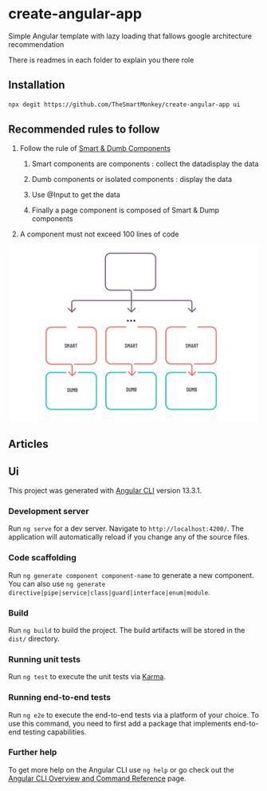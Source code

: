 # create-angular-app

Simple Angular template with lazy loading that fallows google architecture recommendation

There is readmes in each folder to explain you there role

## Installation

```bash
npx degit https://github.com/TheSmartMonkey/create-angular-app ui
```

## Recommended rules to follow

1. Follow the rule of [Smart & Dumb Components](https://dev.to/mquanit/concept-of-smart-dumb-components-in-angular-2fom)

    1. Smart components are components : collect the datadisplay the data

    1. Dumb components or isolated components : display the data

    1. Use @Input to get the data

    1. Finally a page component is composed of Smart & Dump components

1. A component must not exceed 100 lines of code

![APP IMAGE](https://github.com/TheSmartMonkey/create-angular-app/blob/main/.github/smart_and_dump_components.png)

## Articles



## Ui

This project was generated with [Angular CLI](https://github.com/angular/angular-cli) version 13.3.1.

### Development server

Run `ng serve` for a dev server. Navigate to `http://localhost:4200/`. The application will automatically reload if you change any of the source files.

### Code scaffolding

Run `ng generate component component-name` to generate a new component. You can also use `ng generate directive|pipe|service|class|guard|interface|enum|module`.

### Build

Run `ng build` to build the project. The build artifacts will be stored in the `dist/` directory.

### Running unit tests

Run `ng test` to execute the unit tests via [Karma](https://karma-runner.github.io).

### Running end-to-end tests

Run `ng e2e` to execute the end-to-end tests via a platform of your choice. To use this command, you need to first add a package that implements end-to-end testing capabilities.

### Further help

To get more help on the Angular CLI use `ng help` or go check out the [Angular CLI Overview and Command Reference](https://angular.io/cli) page.
